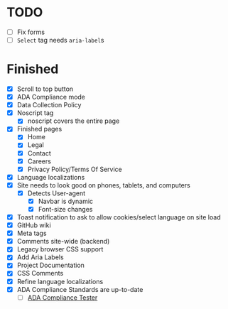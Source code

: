 # TODO

- [ ] Fix forms
- [ ] ```Select``` tag needs ```aria-label```s

# Finished

- [x] Scroll to top button
- [x] ADA Compliance mode
- [x] Data Collection Policy
- [x] Noscript tag
  - [x] noscript covers the entire page
- [x] Finished pages
  - [x] Home
  - [x] Legal
  - [x] Contact
  - [x] Careers
  - [x] Privacy Policy/Terms Of Service
- [x] Language localizations
- [x] Site needs to look good on phones, tablets, and computers
  - [x] Detects User-agent
    - [x] Navbar is dynamic
    - [x] Font-size changes
- [x] Toast notification to ask to allow cookies/select language on site load
- [x] GitHub wiki
- [x] Meta tags
- [x] Comments site-wide (backend)
- [x] Legacy browser CSS support
- [x] Add Aria Labels
- [x] Project Documentation
- [x] CSS Comments
- [x] Refine language localizations
- [x] ADA Compliance Standards are up-to-date
  - [ ] [ADA Compliance Tester](https://accessibe.com/accessscan?website=odysseyoutfits.vercel.app)

